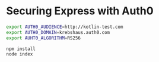 # Securing Express with Auth0

```bash
export AUTH0_AUDIENCE=http://kotlin-test.com
export AUTH0_DOMAIN=krebshaus.auth0.com
export AUHT0_ALGORITHM=RS256

npm install
node index
```
